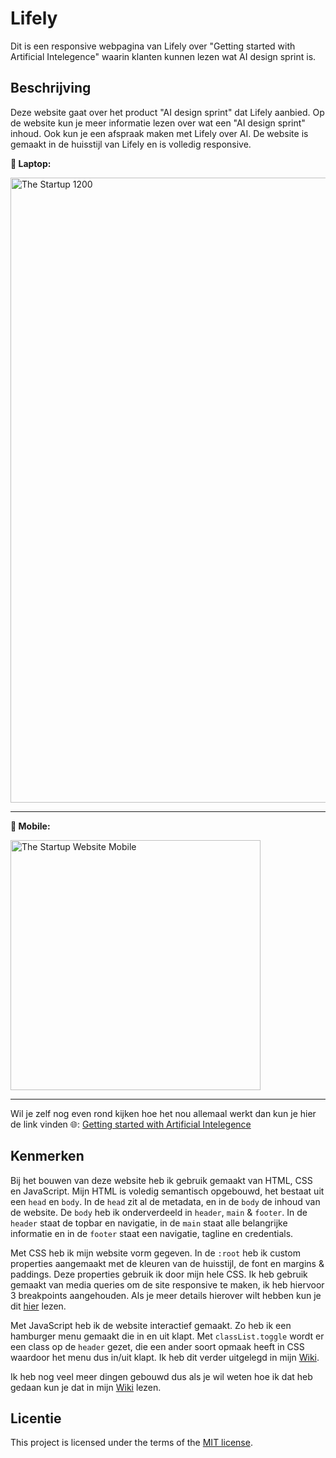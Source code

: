 <!-- _Fork_ deze leertaak en ga aan de slag. Onderstaande outline ga je gedurende deze taak in jouw eigen GitHub omgeving uitwerken. De instructie vind je in: [docs/INSTRUCTIONS.md](docs/INSTRUCTIONS.md) -->

# Lifely
<!-- Geef je project een titel en schrijf in één zin wat het is -->
Dit is een responsive webpagina van Lifely over "Getting started with Artificial Intelegence" waarin klanten kunnen lezen wat AI design sprint is.

## Beschrijving
<!-- In de Beschrijving staat hoe je project er uit ziet, hoe het werkt en wat je er mee kan. -->
Deze website gaat over het product "AI design sprint" dat Lifely aanbied. Op de website kun je meer informatie lezen over wat een "AI design sprint" inhoud. Ook kun je een afspraak maken met Lifely over AI. De website is gemaakt in de huisstijl van Lifely en is volledig responsive. 
<!-- Voeg een mooie poster visual toe 📸 -->
**📸 Laptop:**

<img width="1000" alt="The Startup 1200" src="https://github.com/zoepje/the-startup-responsive-interactieve-website/assets/144004461/1b372548-92d2-490c-aff4-c104b7728896">

***

**📸 Mobile:** 

<img width="400" alt="The Startup Website Mobile" src="https://github.com/zoepje/the-startup-responsive-interactieve-website/assets/144004461/d4ff1df7-8118-441b-92e7-58164f4a9bbe">

***

<!-- Voeg een link toe naar Github Pages 🌐-->
Wil je zelf nog even rond kijken hoe het nou allemaal werkt dan kun je hier de link vinden  🌐: [Getting started with Artificial Intelegence](https://zoepje.github.io/the-startup-responsive-interactieve-website/)

## Kenmerken
<!-- Bij Kenmerken staat welke technieken zijn gebruikt en hoe. Wat is de HTML structuur? Wat zijn de belangrijkste dingen in CSS? Wat is er met JS gedaan en hoe? -->
Bij het bouwen van deze website heb ik gebruik gemaakt van HTML, CSS en JavaScript. Mijn HTML is voledig semantisch opgebouwd, het bestaat uit een `head` en `body`. In de `head` zit al de metadata, en in de `body` de inhoud van de website. 
De `body` heb ik onderverdeeld in `header`, `main` & `footer`. In de `header` staat de topbar en navigatie, in de `main` staat alle belangrijke informatie en in de `footer` staat een navigatie, tagline en credentials. 

Met CSS heb ik mijn website vorm gegeven. In de `:root` heb ik custom properties aangemaakt met de kleuren van de huisstijl, de font en margins & paddings. Deze properties gebruik ik door mijn hele CSS.
Ik heb gebruik gemaakt van media queries om de site responsive te maken, ik heb hiervoor 3 breakpoints aangehouden. Als je meer details hierover wilt hebben kun je dit [hier](https://github.com/zoepje/the-startup-responsive-interactieve-website/wiki/3.-Bouwen#media-queries) lezen.

Met JavaScript heb ik de website interactief gemaakt. Zo heb ik een hamburger menu gemaakt die in en uit klapt. Met `classList.toggle` wordt er een class op de `header` gezet, die een ander soort opmaak heeft in CSS waardoor het menu dus in/uit klapt. Ik heb dit verder uitgelegd in mijn [Wiki](https://github.com/zoepje/the-startup-responsive-interactieve-website/wiki/3.-Bouwen#uitklap-menu).

Ik heb nog veel meer dingen gebouwd dus als je wil weten hoe ik dat heb gedaan kun je dat in mijn [Wiki](https://github.com/zoepje/the-startup-responsive-interactieve-website/wiki/3.-Bouwen) lezen.

## Licentie
This project is licensed under the terms of the [MIT license](./LICENSE).


